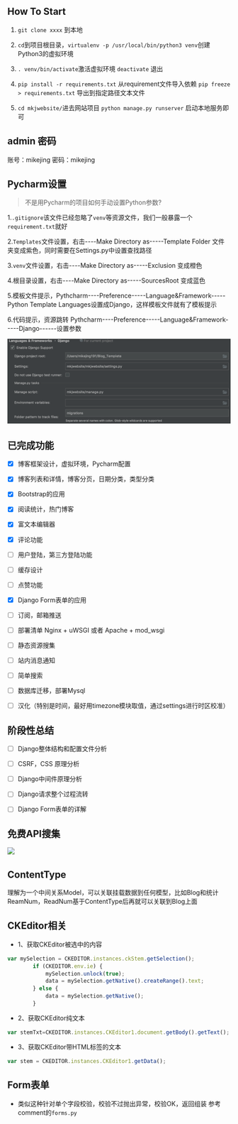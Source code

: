 ## How To Start 

1. `git clone xxxx` 到本地

2. `cd`到项目根目录，`virtualenv -p /usr/local/bin/python3 venv`创建Python3的虚拟环境

3. `. venv/bin/activate`激活虚拟环境 `deactivate` 退出

4. `pip install -r requirements.txt` 从requirement文件导入依赖  `pip freeze > requirements.txt` 导出到指定路径文本文件

5. `cd mkjwebsite/`进去网站项目 `python manage.py runserver` 启动本地服务即可




## admin 密码

账号：mikejing 
密码：mikejing

## Pycharm设置
> 不是用Pycharm的项目如何手动设置Python参数?

1.`.gitignore`该文件已经忽略了`venv`等资源文件，我们一般暴露一个`requirement.txt`就好

2.`Templates`文件设置，右击----Make Directory as-----Template Folder 文件夹变成紫色，同时需要在Settings.py中设置查找路径

3.`venv`文件设置，右击----Make Directory as-----Exclusion 变成橙色

4.根目录设置，右击----Make Directory as-----SourcesRoot 变成蓝色

5.模板文件提示，Pythcharm----Preference-----Language&Framework-----Python Template Languages设置成Django，这样模板文件就有了模板提示

6.代码提示，资源跳转  Pythcharm----Preference-----Language&Framework-----Django------设置参数

![](pycharm_setting.png)

## 已完成功能
- [x] 博客框架设计，虚拟环境，Pycharm配置
- [x] 博客列表和详情，博客分页，日期分类，类型分类
- [x] Bootstrap的应用
- [x] 阅读统计，热门博客
- [x] 富文本编辑器
- [x] 评论功能
- [ ] 用户登陆，第三方登陆功能
- [ ] 缓存设计
- [ ] 点赞功能
- [x] Django Form表单的应用
- [ ] 订阅，邮箱推送
- [ ] 部署清单 Nginx + uWSGI  或者  Apache + mod_wsgi
- [ ] 静态资源搜集
- [ ] 站内消息通知
- [ ] 简单搜索
- [ ] 数据库迁移，部署Mysql
- [ ] 汉化（特别是时间，最好用timezone模块取值，通过settings进行时区校准）


## 阶段性总结
- [ ] Django整体结构和配置文件分析
- [ ] CSRF，CSS 原理分析
- [ ] Django中间件原理分析
- [ ] Django请求整个过程流转
- [ ] Django Form表单的详解


## 免费API搜集
![](https://github.com/fangzesheng/free-api)


## ContentType
理解为一个中间关系Model，可以关联挂载数据到任何模型，比如Blog和统计ReamNum，ReadNum基于ContentType后再就可以关联到Blog上面

## CKEditor相关
- 1、获取CKEditor被选中的内容
```js
var mySelection = CKEDITOR.instances.ckStem.getSelection();
        if (CKEDITOR.env.ie) {
            mySelection.unlock(true);
            data = mySelection.getNative().createRange().text;
        } else {
            data = mySelection.getNative();
        }
````
- 2、获取CKEditor纯文本
```js
var stemTxt=CKEDITOR.instances.CKEditor1.document.getBody().getText(); //取得纯文本
````

- 3、获取CKEditor带HTML标签的文本
```js
var stem = CKEDITOR.instances.CKEditor1.getData();
```

## Form表单
- 类似这种针对单个字段校验，校验不过抛出异常，校验OK，返回组装  参考comment的`forms.py`

